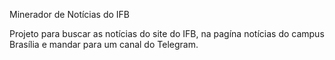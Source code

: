   Minerador de Notícias do IFB 
  
  
Projeto para buscar as notícias do site do IFB, na pagína notícias do campus Brasília e mandar para um canal do Telegram.
